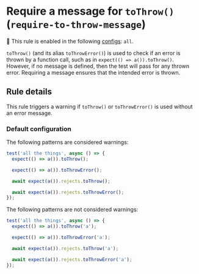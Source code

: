 # Require a message for `toThrow()` (`require-to-throw-message`)

<!-- RULE_NOTICE -- Generated by `yarn tools:regenerate-docs` -->

<!-- prettier-ignore -->
💼 This rule is enabled in the following [configs](https://github.com/jest-community/eslint-plugin-jest#shareable-configurations): `all`.

<!-- /RULE_NOTICE -->

`toThrow()` (and its alias `toThrowError()`) is used to check if an error is
thrown by a function call, such as in `expect(() => a()).toThrow()`. However, if
no message is defined, then the test will pass for any thrown error. Requiring a
message ensures that the intended error is thrown.

## Rule details

This rule triggers a warning if `toThrow()` or `toThrowError()` is used without
an error message.

### Default configuration

The following patterns are considered warnings:

```js
test('all the things', async () => {
  expect(() => a()).toThrow();

  expect(() => a()).toThrowError();

  await expect(a()).rejects.toThrow();

  await expect(a()).rejects.toThrowError();
});
```

The following patterns are not considered warnings:

```js
test('all the things', async () => {
  expect(() => a()).toThrow('a');

  expect(() => a()).toThrowError('a');

  await expect(a()).rejects.toThrow('a');

  await expect(a()).rejects.toThrowError('a');
});
```
